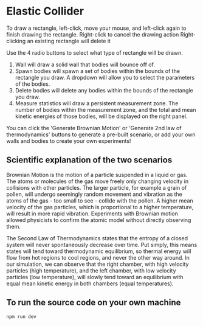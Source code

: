 # Elastic Collider

To draw a rectangle, left-click, move your mouse, and left-click again to finish drawing the rectangle.
Right-click to cancel the drawing action
Right-clicking an existing rectangle will delete it

Use the 4 radio buttons to select what type of rectangle will be drawn.
1. Wall will draw a solid wall that bodies will bounce off of.
2. Spawn bodies will spawn a set of bodies within the bounds of the rectangle you draw. A dropdown will allow you to select the parameters of the bodies.
3. Delete bodies will delete any bodies within the bounds of the rectangle you draw.
4. Measure statistics will draw a persistent measurement zone. The number of bodies within the measurement zone, and the total and mean kinetic energies of those bodies, will be displayed on the right panel.

You can click the 'Generate Brownian Motion' or 'Generate 2nd law of thermodynamics' buttons to generate a pre-built scenario, or add your own walls and bodies to create your own experiments!

## Scientific explanation of the two scenarios

Brownian Motion is the motion of a particle suspended in a liquid or gas. The atoms or molecules of the gas move freely only changing velocity in collisions with other particles. The larger particle, for example a grain of pollen, will undergo seemingly random movement and vibration as the atoms of the gas - too small to see - collide with the pollen. A higher mean velocity of the gas particles, which is proportional to a higher temperature, will result in more rapid vibration. Experiments with Brownian motion allowed physicists to confirm the atomic model without directly observing them.

The Second Law of Thermodynamics states that the entropy of a closed system will never spontaneously decrease over time. Put simply, this means states will tend toward thermodynamic equilibrium, so thermal energy will flow from hot regions to cool regions, and never the other way around. In our simulation, we can observe that the right chamber, with high velocity particles (high temperature), and the left chamber, with low velocity particles (low temperature), will slowly tend toward an equilibrium with equal mean kinetic energy in both chambers (equal temperatures).

## To run the source code on your own machine

`npm run dev`
